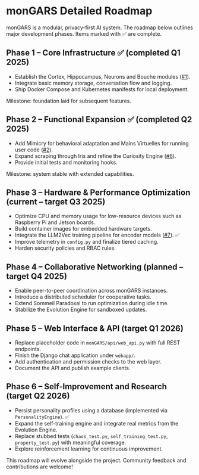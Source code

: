 # monGARS Detailed Roadmap

monGARS is a modular, privacy-first AI system. The roadmap below outlines major development phases. Items marked with ✅ are complete.

## Phase 1 – Core Infrastructure ✅ (completed Q1 2025)
- Establish the Cortex, Hippocampus, Neurons and Bouche modules ([#1](https://github.com/ales27pm/monGARS/pull/1)).
- Integrate basic memory storage, conversation flow and logging.
- Ship Docker Compose and Kubernetes manifests for local deployment.

Milestone: foundation laid for subsequent features.

## Phase 2 – Functional Expansion ✅ (completed Q2 2025)
- Add Mimicry for behavioral adaptation and Mains Virtuelles for running user code ([#2](https://github.com/ales27pm/monGARS/pull/2)).
- Expand scraping through Iris and refine the Curiosity Engine ([#6](https://github.com/ales27pm/monGARS/pull/6)).
- Provide initial tests and monitoring hooks.

Milestone: system stable with extended capabilities.

## Phase 3 – Hardware & Performance Optimization (current – target Q3 2025)
- Optimize CPU and memory usage for low-resource devices such as Raspberry Pi and Jetson boards.
- Build container images for embedded hardware targets.
- Integrate the LLM2Vec training pipeline for encoder models ([#7](https://github.com/ales27pm/monGARS/pull/7)). ✅
- Improve telemetry in `config.py` and finalize tiered caching.
- Harden security policies and RBAC rules.

## Phase 4 – Collaborative Networking (planned – target Q4 2025)
- Enable peer-to-peer coordination across monGARS instances.
- Introduce a distributed scheduler for cooperative tasks.
- Extend Sommeil Paradoxal to run optimization during idle time.
- Stabilize the Evolution Engine for sandboxed updates.

## Phase 5 – Web Interface & API (target Q1 2026)
- Replace placeholder code in `monGARS/api/web_api.py` with full REST endpoints.
- Finish the Django chat application under `webapp/`.
- Add authentication and permission checks to the web layer.
- Document the API and publish example clients.

## Phase 6 – Self‑Improvement and Research (target Q2 2026)
- Persist personality profiles using a database (implemented via `PersonalityEngine`). ✅
- Expand the self-training engine and integrate real metrics from the Evolution Engine.
- Replace stubbed tests (`chaos_test.py`, `self_training_test.py`, `property_test.py`) with meaningful coverage.
- Explore reinforcement learning for continuous improvement.

This roadmap will evolve alongside the project. Community feedback and contributions are welcome!
